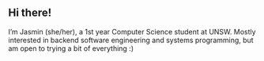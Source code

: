 ## Hi there! 
I’m Jasmin (she/her), a 1st year Computer Science student at UNSW. Mostly interested in backend software engineering and systems programming, but am open to trying a bit of everything :)
